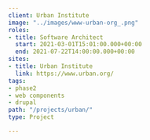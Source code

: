 ```yaml
---
client: Urban Institute
image: "../images/www-urban-org_.png"
roles:
- title: Software Architect
  start: 2021-03-01T15:01:00.000+00:00
  end: 2021-07-22T14:00:00.000+00:00
sites:
- title: Urban Institute
  link: https://www.urban.org/
tags:
- phase2
- web components
- drupal
path: "/projects/urban/"
type: Project

---
```

